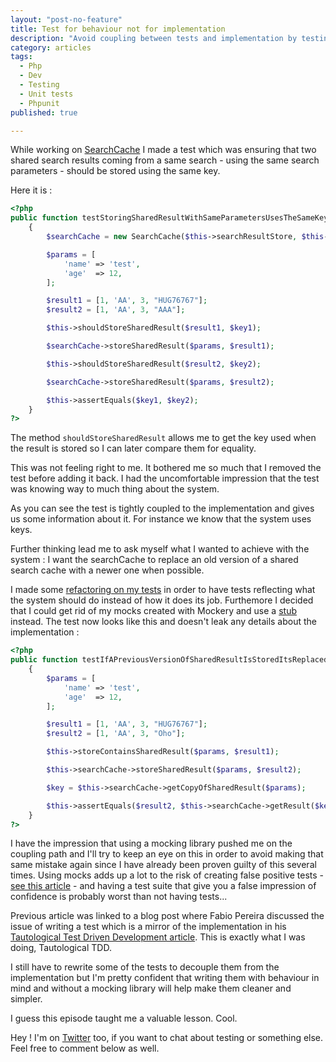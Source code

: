 ```yaml
---
layout: "post-no-feature"
title: Test for behaviour not for implementation
description: "Avoid coupling between tests and implementation by testing for behaviour"
category: articles
tags: 
  - Php
  - Dev
  - Testing
  - Unit tests
  - Phpunit
published: true  

---
```


While working on [SearchCache](https://github.com/SelrahcD/SearchCache) I made a test which was ensuring that two shared search results coming from a same search - using the same search parameters - should be stored using the same key.

Here it is :

``` php
<?php
public function testStoringSharedResultWithSameParametersUsesTheSameKey()
    {
        $searchCache = new SearchCache($this->searchResultStore, $this->keyGenerator);

        $params = [
            'name' => 'test',
            'age'  => 12,
        ];

        $result1 = [1, 'AA', 3, "HUG76767"];
        $result2 = [1, 'AA', 3, "AAA"];

        $this->shouldStoreSharedResult($result1, $key1);

        $searchCache->storeSharedResult($params, $result1);

        $this->shouldStoreSharedResult($result2, $key2);

        $searchCache->storeSharedResult($params, $result2);

        $this->assertEquals($key1, $key2);
    }
?>
```

The method `shouldStoreSharedResult` allows me to get the key used when the result is stored so I can later compare them for equality.

This was not feeling right to me. It bothered me so much that I removed the test before adding it back. I had the uncomfortable impression that the test was knowing way to much thing about the system.

As you can see the test is tightly coupled to the implementation and gives us some information about it. For instance we know that the system uses keys.

Further thinking lead me to ask myself what I wanted to achieve with the system : I want the searchCache to replace an old version of a shared search cache with a newer one when possible.

I made some [refactoring on my tests](https://github.com/SelrahcD/SearchCache/commit/a7c20ce3a519592a8a814e8dd9d2d8eda70e738d) in order to have tests reflecting what the system should do instead of how it does its job. Furthemore I decided that I could get rid of my mocks created with Mockery and use a [stub](https://github.com/SelrahcD/SearchCache/blob/master/tests/Stubs/SearchResultsStores/InMemorySearchResultStore.php) instead. The test now looks like this and doesn't leak any details about the implementation :

```php
<?php
public function testIfAPreviousVersionOfSharedResultIsStoredItsReplacedWhenANewOneIsStored()
    {
        $params = [
            'name' => 'test',
            'age'  => 12,
        ];

        $result1 = [1, 'AA', 3, "HUG76767"];
        $result2 = [1, 'AA', 3, "Oho"];

        $this->storeContainsSharedResult($params, $result1);

        $this->searchCache->storeSharedResult($params, $result2);

        $key = $this->searchCache->getCopyOfSharedResult($params);

        $this->assertEquals($result2, $this->searchCache->getResult($key));
    }
?>
```

I have the impression that using a mocking library pushed me on the coupling path and I'll try to keep an eye on this in order to avoid making that same mistake again since I have already been proven guilty of this several times. Using mocks adds up a lot to the risk of creating false positive tests - [see this article](http://www.thoughtworks.com/insights/blog/mockists-are-dead-long-live-classicists) - and having a test suite that give you a false impression of confidence is probably worst than not having tests...

Previous article was linked to a blog post where Fabio Pereira discussed the issue of writing a test which is a mirror of the implementation in his [Tautological Test Driven Development article](http://fabiopereira.me/blog/2010/05/27/ttdd-tautological-test-driven-development-anti-pattern/). This is exactly what I was doing, Tautological TDD.

I still have to rewrite some of the tests to decouple them from the implementation but I'm pretty confident that writing them with behaviour in mind and without a mocking library will help make them cleaner and simpler.

I guess this episode taught me a valuable lesson. Cool.

Hey ! I'm on [Twitter](https://twitter.com/selrahcd) too, if you want to chat about testing or something else. Feel free to comment below as well.



